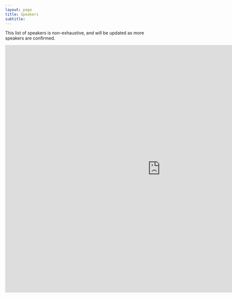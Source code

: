 ```yaml
---
layout: page
title: Speakers 
subtitle: 
---
```


This list of speakers is non-exhaustive, and will be updated as more speakers are confirmed.
<iframe src="https://cdn.rawgit.com/ashv-sandbox/ashv-sandbox.github.io/22218b21/speakers.html" frameborder="0" allowfullscreen width="1000" height="800" align="left"></iframe>
